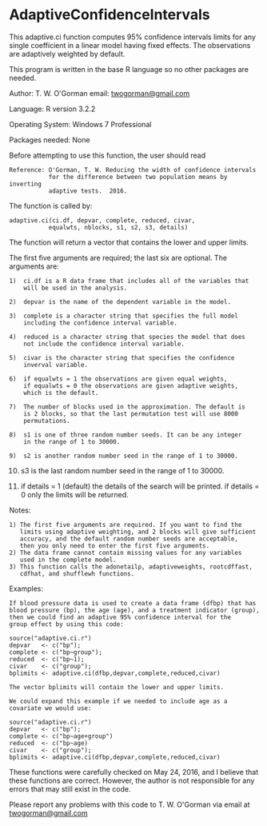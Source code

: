 # AdaptiveConfidenceIntervals


  This adaptive.ci function computes 95% confidence intervals limits
  for any single coefficient in a linear model having fixed effects.
  The observations are adaptively weighted by default.

  This program is written in the base R language so no other packages
  are needed.

  Author: T. W. O'Gorman            email:  twogorman@gmail.com

  Language: R  version 3.2.2

  Operating System:  Windows 7 Professional

  Packages needed: None

  Before attempting to use this function, the user should read   

    Reference: O'Gorman, T. W. Reducing the width of confidence intervals
               for the difference between two population means by inverting
               adaptive tests.  2016.

  The function is called by:

    adaptive.ci(ci.df, depvar, complete, reduced, civar,
               equalwts, nblocks, s1, s2, s3, details)

  The function will return a vector that contains the lower and upper limits.

  The first five arguments are required; the last six are optional.
  The arguments are:


    1)  ci.df is a R data frame that includes all of the variables that
        will be used in the analysis.

    2)  depvar is the name of the dependent variable in the model.

    3)  complete is a character string that specifies the full model
        including the confidence interval variable.

    4)  reduced is a character string that species the model that does
        not include the confidence interval variable.

    5)  civar is the character string that specifies the confidence
        inverval variable.

    6)  if equalwts = 1 the observations are given equal weights,
        if equalwts = 0 the observations are given adaptive weights,
        which is the default.

    7)  The number of blocks used in the approximation. The default is
        is 2 blocks, so that the last permutation test will use 8000
        permutations.

    8)  s1 is one of three random number seeds. It can be any integer
        in the range of 1 to 30000.

    9)  s2 is another random number seed in the range of 1 to 30000.

   10)  s3 is the last random number seed in the range of 1 to 30000.

   11)  if details = 1 (default) the details of the search will be printed.
        if details = 0 only the limits will be returned.


  Notes:

    1) The first five arguments are required. If you want to find the
       limits using adaptive weighting, and 2 blocks will give sufficient
       accuracy, and the default random number seeds are acceptable,
       then you only need to enter the first five arguments.
    2) The data frame cannot contain missing values for any variables
       used in the complete model.
    3) This function calls the adonetailp, adaptiveweights, rootcdffast,
       cdfhat, and shufflewh functions.

  Examples:

    If blood pressure data is used to create a data frame (dfbp) that has
    blood pressure (bp), the age (age), and a treatment indicator (group),
    then we could find an adaptive 95% confidence interval for the
    group effect by using this code:

    source("adaptive.ci.r")
    depvar   <- c("bp");
    complete <- c("bp~group");
    reduced  <- c("bp~1);
    civar    <- c("group");
    bplimits <- adaptive.ci(dfbp,depvar,complete,reduced,civar)

    The vector bplimits will contain the lower and upper limits.

    We could expand this example if we needed to include age as a
    covariate we would use:

    source("adaptive.ci.r")
    depvar   <- c("bp");
    complete <- c("bp~age+group")
    reduced  <- c("bp~age)
    civar    <- c("group");
    bplimits <- adaptive.ci(dfbp,depvar,complete,reduced,civar)

  These functions were carefully checked on May 24, 2016, and I believe
  that these functions are correct.  However, the author is not
  responsible for any errors that may still exist in the code.

  Please report any problems with this code to T. W. O'Gorman via 
  email at twogorman@gmail.com


